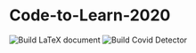 # Code-to-Learn-2020

![Build LaTeX document](https://github.com/Rishit-dagli/Code-to-Learn-2020/workflows/Build%20LaTeX%20document/badge.svg)
![Build Covid Detector](https://github.com/Rishit-dagli/Code-to-Learn-2020/workflows/Build%20Covid%20Detector/badge.svg)

